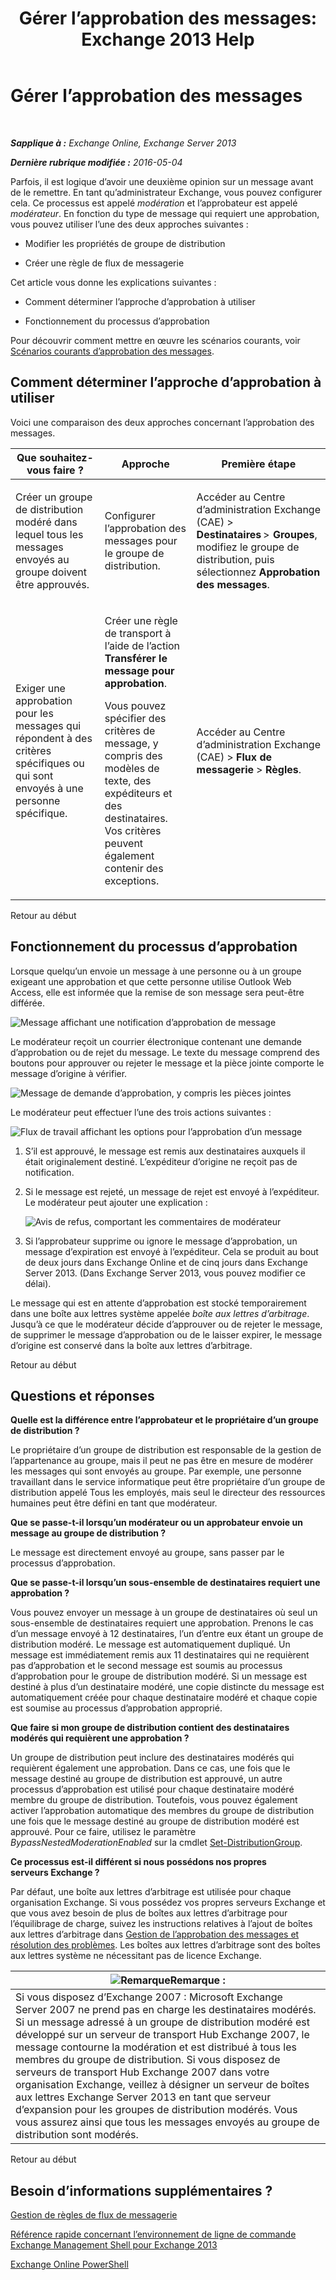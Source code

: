 ﻿---
title: 'Gérer l’approbation des messages: Exchange 2013 Help'
TOCTitle: Gérer l’approbation des messages
ms:assetid: 43a89f71-8002-4cb0-b3c8-1c2b2597f227
ms:mtpsurl: https://technet.microsoft.com/fr-fr/library/Dd297936(v=EXCHG.150)
ms:contentKeyID: 50477999
ms.date: 04/24/2018
mtps_version: v=EXCHG.150
ms.translationtype: HT
---

# Gérer l’approbation des messages

 

_**Sapplique à :** Exchange Online, Exchange Server 2013_

_**Dernière rubrique modifiée :** 2016-05-04_

Parfois, il est logique d’avoir une deuxième opinion sur un message avant de le remettre. En tant qu’administrateur Exchange, vous pouvez configurer cela. Ce processus est appelé *modération* et l’approbateur est appelé *modérateur*. En fonction du type de message qui requiert une approbation, vous pouvez utiliser l’une des deux approches suivantes :

  - Modifier les propriétés de groupe de distribution

  - Créer une règle de flux de messagerie

Cet article vous donne les explications suivantes :

  - Comment déterminer l’approche d’approbation à utiliser

  - Fonctionnement du processus d’approbation

Pour découvrir comment mettre en œuvre les scénarios courants, voir [Scénarios courants d’approbation des messages](common-message-approval-scenarios-exchange-2013-help.md).

## Comment déterminer l’approche d’approbation à utiliser

Voici une comparaison des deux approches concernant l’approbation des messages.


<table>
<colgroup>
<col style="width: 33%" />
<col style="width: 33%" />
<col style="width: 33%" />
</colgroup>
<thead>
<tr class="header">
<th>Que souhaitez-vous faire ?</th>
<th>Approche</th>
<th>Première étape</th>
</tr>
</thead>
<tbody>
<tr class="odd">
<td><p>Créer un groupe de distribution modéré dans lequel tous les messages envoyés au groupe doivent être approuvés.</p></td>
<td><p>Configurer l’approbation des messages pour le groupe de distribution.</p></td>
<td><p>Accéder au Centre d’administration Exchange (CAE) &gt; <strong>Destinataires</strong> &gt; <strong> Groupes</strong>, modifiez le groupe de distribution, puis sélectionnez <strong>Approbation des messages</strong>.</p></td>
</tr>
<tr class="even">
<td><p>Exiger une approbation pour les messages qui répondent à des critères spécifiques ou qui sont envoyés à une personne spécifique.</p></td>
<td><p>Créer une règle de transport à l’aide de l’action <strong>Transférer le message pour approbation</strong>.</p>
<p>Vous pouvez spécifier des critères de message, y compris des modèles de texte, des expéditeurs et des destinataires. Vos critères peuvent également contenir des exceptions.</p></td>
<td><p>Accéder au Centre d’administration Exchange (CAE) &gt; <strong>Flux de messagerie</strong> &gt; <strong>Règles</strong>.</p></td>
</tr>
</tbody>
</table>


Retour au début

## Fonctionnement du processus d’approbation

Lorsque quelqu’un envoie un message à une personne ou à un groupe exigeant une approbation et que cette personne utilise Outlook Web Access, elle est informée que la remise de son message sera peut-être différée.

![Message affichant une notification d’approbation de message](images/Dd297936.80e2e5f1-0a1e-4c37-9076-794581155405(EXCHG.150).png "Message affichant une notification d’approbation de message")

Le modérateur reçoit un courrier électronique contenant une demande d’approbation ou de rejet du message. Le texte du message comprend des boutons pour approuver ou rejeter le message et la pièce jointe comporte le message d’origine à vérifier.

![Message de demande d’approbation, y compris les pièces jointes](images/Dd297936.bf517f5a-b10e-40df-a48a-403b395b5962(EXCHG.150).png "Message de demande d’approbation, y compris les pièces jointes")

Le modérateur peut effectuer l’une des trois actions suivantes :

![Flux de travail affichant les options pour l’approbation d’un message](images/Dd297936.dc7a6ca9-c67d-487a-8713-4d628e07f4b3(EXCHG.150).png "Flux de travail affichant les options pour l’approbation d’un message")

1.  S’il est approuvé, le message est remis aux destinataires auxquels il était originalement destiné. L’expéditeur d’origine ne reçoit pas de notification.

2.  Si le message est rejeté, un message de rejet est envoyé à l’expéditeur. Le modérateur peut ajouter une explication :
    
    ![Avis de refus, comportant les commentaires de modérateur](images/Dd297936.a663d36a-c67d-4155-b8f6-4b5dc8e105d9(EXCHG.150).png "Avis de refus, comportant les commentaires de modérateur")  

3.  Si l’approbateur supprime ou ignore le message d’approbation, un message d’expiration est envoyé à l’expéditeur. Cela se produit au bout de deux jours dans Exchange Online et de cinq jours dans Exchange Server 2013. (Dans Exchange Server 2013, vous pouvez modifier ce délai).

Le message qui est en attente d’approbation est stocké temporairement dans une boîte aux lettres système appelée *boîte aux lettres d’arbitrage*. Jusqu’à ce que le modérateur décide d’approuver ou de rejeter le message, de supprimer le message d’approbation ou de le laisser expirer, le message d’origine est conservé dans la boîte aux lettres d’arbitrage.

Retour au début

## Questions et réponses

**Quelle est la différence entre l’approbateur et le propriétaire d’un groupe de distribution ?**

Le propriétaire d’un groupe de distribution est responsable de la gestion de l’appartenance au groupe, mais il peut ne pas être en mesure de modérer les messages qui sont envoyés au groupe. Par exemple, une personne travaillant dans le service informatique peut être propriétaire d’un groupe de distribution appelé Tous les employés, mais seul le directeur des ressources humaines peut être défini en tant que modérateur.

**Que se passe-t-il lorsqu’un modérateur ou un approbateur envoie un message au groupe de distribution ?**

Le message est directement envoyé au groupe, sans passer par le processus d’approbation.

**Que se passe-t-il lorsqu’un sous-ensemble de destinataires requiert une approbation ?**

Vous pouvez envoyer un message à un groupe de destinataires où seul un sous-ensemble de destinataires requiert une approbation. Prenons le cas d’un message envoyé à 12 destinataires, l’un d’entre eux étant un groupe de distribution modéré. Le message est automatiquement dupliqué. Un message est immédiatement remis aux 11 destinataires qui ne requièrent pas d’approbation et le second message est soumis au processus d’approbation pour le groupe de distribution modéré. Si un message est destiné à plus d’un destinataire modéré, une copie distincte du message est automatiquement créée pour chaque destinataire modéré et chaque copie est soumise au processus d’approbation approprié.

**Que faire si mon groupe de distribution contient des destinataires modérés qui requièrent une approbation ?**

Un groupe de distribution peut inclure des destinataires modérés qui requièrent également une approbation. Dans ce cas, une fois que le message destiné au groupe de distribution est approuvé, un autre processus d’approbation est utilisé pour chaque destinataire modéré membre du groupe de distribution. Toutefois, vous pouvez également activer l’approbation automatique des membres du groupe de distribution une fois que le message destiné au groupe de distribution modéré est approuvé. Pour ce faire, utilisez le paramètre *BypassNestedModerationEnabled* sur la cmdlet [Set-DistributionGroup](https://technet.microsoft.com/fr-fr/library/bb124955\(v=exchg.150\)).

**Ce processus est-il différent si nous possédons nos propres serveurs Exchange ?**

Par défaut, une boîte aux lettres d’arbitrage est utilisée pour chaque organisation Exchange. Si vous possédez vos propres serveurs Exchange et que vous avez besoin de plus de boîtes aux lettres d’arbitrage pour l’équilibrage de charge, suivez les instructions relatives à l’ajout de boîtes aux lettres d’arbitrage dans [Gestion de l’approbation des messages et résolution des problèmes](manage-and-troubleshoot-message-approval-exchange-2013-help.md). Les boîtes aux lettres d’arbitrage sont des boîtes aux lettres système ne nécessitant pas de licence Exchange.

<table>
<thead>
<tr class="header">
<th><img src="images/JJ159664.note(EXCHG.150).gif" title="Remarque" alt="Remarque" />Remarque :</th>
</tr>
</thead>
<tbody>
<tr class="odd">
<td>Si vous disposez d’Exchange 2007 : Microsoft Exchange Server 2007 ne prend pas en charge les destinataires modérés. Si un message adressé à un groupe de distribution modéré est développé sur un serveur de transport Hub Exchange 2007, le message contourne la modération et est distribué à tous les membres du groupe de distribution. Si vous disposez de serveurs de transport Hub Exchange 2007 dans votre organisation Exchange, veillez à désigner un serveur de boîtes aux lettres Exchange Server 2013 en tant que serveur d’expansion pour les groupes de distribution modérés. Vous vous assurez ainsi que tous les messages envoyés au groupe de distribution sont modérés.</td>
</tr>
</tbody>
</table>


Retour au début

## Besoin d’informations supplémentaires ?

[Gestion de règles de flux de messagerie](manage-mail-flow-rules-exchange-2013-help.md)

[Référence rapide concernant l’environnement de ligne de commande Exchange Management Shell pour Exchange 2013](exchange-management-shell-quick-reference-for-exchange-2013-exchange-2013-help.md)

[Exchange Online PowerShell](https://technet.microsoft.com/fr-fr/library/jj200677\(v=exchg.150\))

